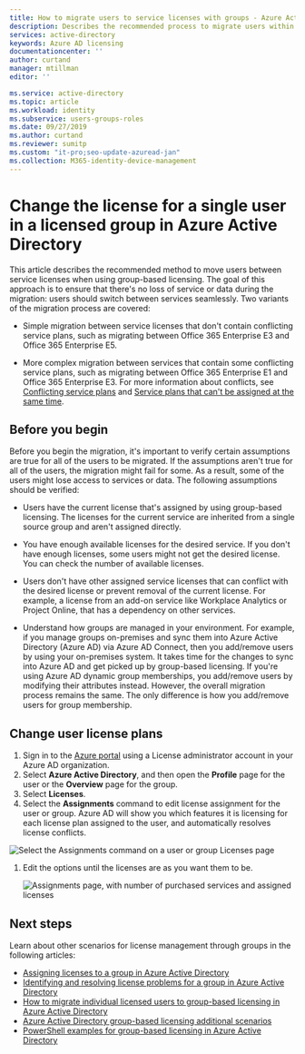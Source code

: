 ```yaml
---
title: How to migrate users to service licenses with groups - Azure Active Directory | Microsoft Docs
description: Describes the recommended process to migrate users within a group to different service licenses (Office 365 Enterprise E1 and E3) using group-based licensing
services: active-directory
keywords: Azure AD licensing
documentationcenter: ''
author: curtand
manager: mtillman
editor: ''

ms.service: active-directory
ms.topic: article
ms.workload: identity
ms.subservice: users-groups-roles
ms.date: 09/27/2019
ms.author: curtand
ms.reviewer: sumitp
ms.custom: "it-pro;seo-update-azuread-jan"
ms.collection: M365-identity-device-management
---
```


# Change the license for a single user in a licensed group in Azure Active Directory

This article describes the recommended method to move users between service licenses when using group-based licensing. The goal of this approach is to ensure that there's no loss of service or data during the migration: users should switch between services seamlessly. Two variants of the migration process are covered:

- Simple migration between service licenses that don't contain conflicting service plans, such as migrating between Office 365 Enterprise E3 and Office 365 Enterprise E5.

- More complex migration between services that contain some conflicting service plans, such as migrating between Office 365 Enterprise E1 and Office 365 Enterprise E3. For more information about conflicts, see [Conflicting service plans](https://docs.microsoft.com/azure/active-directory/active-directory-licensing-group-problem-resolution-azure-portal#conflicting-service-plans) and [Service plans that can't be assigned at the same time](https://docs.microsoft.com/azure/active-directory/active-directory-licensing-product-and-service-plan-reference#service-plans-that-cannot-be-assigned-at-the-same-time).

## Before you begin

Before you begin the migration, it's important to verify certain assumptions are true for all of the users to be migrated. If the assumptions aren't true for all of the users, the migration might fail for some. As a result, some of the users might lose access to services or data. The following assumptions should be verified:

- Users have the current license that's assigned by using group-based licensing. The licenses for the current service are inherited from a single source group and aren't assigned directly.

- You have enough available licenses for the desired service. If you don't have enough licenses, some users might not get the desired license. You can check the number of available licenses.

- Users don't have other assigned service licenses that can conflict with the desired license or prevent removal of the current license. For example, a license from an add-on service like Workplace Analytics or Project Online, that has a dependency on other services.

- Understand how groups are managed in your environment. For example, if you manage groups on-premises and sync them into Azure Active Directory (Azure AD) via Azure AD Connect, then you add/remove users by using your on-premises system. It takes time for the changes to sync into Azure AD and get picked up by group-based licensing. If you're using Azure AD dynamic group memberships, you add/remove users by modifying their attributes instead. However, the overall migration process remains the same. The only difference is how you add/remove users for group membership.

## Change user license plans

1. Sign in to the [Azure portal](https://portal.azure.com/) using a License administrator account in your Azure AD organization.
1. Select **Azure Active Directory**, and then open the **Profile** page for the user or the **Overview** page for the group.
1. Select **Licenses**.
1. Select the **Assignments** command to edit license assignment for the user or group. Azure AD will show you which features it is licensing for each license plan assigned to the user, and automatically resolves license conflicts.

  ![Select the Assignments command on a user or group Licenses page](media/license-change-licenses/assignments-command.png)

1. Edit the options until the licenses are as you want them to be.

    ![Assignments page, with number of purchased services and assigned licenses](media/license-change-licenses/update-license-assignments.png)

## Next steps

Learn about other scenarios for license management through groups in the following articles:

- [Assigning licenses to a group in Azure Active Directory](../users-groups-roles/licensing-groups-assign.md)
- [Identifying and resolving license problems for a group in Azure Active Directory](../users-groups-roles/licensing-groups-resolve-problems.md)
- [How to migrate individual licensed users to group-based licensing in Azure Active Directory](../users-groups-roles/licensing-groups-migrate-users.md)
- [Azure Active Directory group-based licensing additional scenarios](../users-groups-roles/licensing-group-advanced.md)
- [PowerShell examples for group-based licensing in Azure Active Directory](../users-groups-roles/licensing-ps-examples.md)
